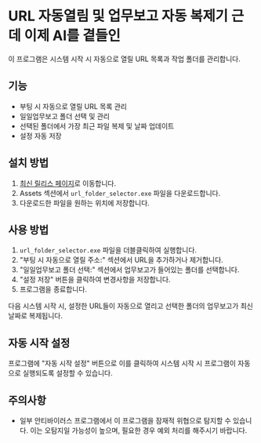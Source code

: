 # URL 자동열림 및 업무보고 자동 복제기 근데 이제 AI를 곁들인

이 프로그램은 시스템 시작 시 자동으로 열릴 URL 목록과 작업 폴더를 관리합니다.

## 기능

- 부팅 시 자동으로 열릴 URL 목록 관리
- 일일업무보고 폴더 선택 및 관리
- 선택된 폴더에서 가장 최근 파일 복제 및 날짜 업데이트
- 설정 자동 저장

## 설치 방법

1. [최신 릴리스 페이지](https://github.com/dogeja/start/releases/latest)로 이동합니다.
2. Assets 섹션에서 `url_folder_selector.exe` 파일을 다운로드합니다.
3. 다운로드한 파일을 원하는 위치에 저장합니다.

## 사용 방법

1. `url_folder_selector.exe` 파일을 더블클릭하여 실행합니다.
2. "부팅 시 자동으로 열릴 주소:" 섹션에서 URL을 추가하거나 제거합니다.
3. "일일업무보고 폴더 선택:" 섹션에서 업무보고가 들어있는 폴더를 선택합니다.
4. "설정 저장" 버튼을 클릭하여 변경사항을 저장합니다.
5. 프로그램을 종료합니다.

다음 시스템 시작 시,
설정한 URL들이 자동으로 열리고
선택한 폴더의 업무보고가 최신 날짜로 복제됩니다.

## 자동 시작 설정

프로그램에 "자동 시작 설정" 버튼으로
이를 클릭하여 시스템 시작 시 프로그램이 자동으로 실행되도록 설정할 수 있습니다.

## 주의사항

- 일부 안티바이러스 프로그램에서 이 프로그램을 잠재적 위협으로 탐지할 수 있습니다. 이는 오탐지일 가능성이 높으며, 필요한 경우 예외 처리를 해주시기 바랍니다.
